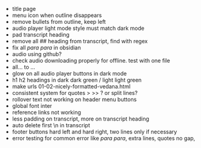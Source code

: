 - title page
- menu icon when outline disappears
- remove bullets from outline, keep left
- audio player light mode style must match dark mode
- pad transcript heading
- remove all ## heading from transcript, find with regex
- fix all *para para* in obsidian
- audio using github?
- check audio downloading properly for offline. test with one file
- all... to …
- glow on all audio player buttons in dark mode
- h1 h2 headings in dark dark green / light light green
- make urls 01-02-nicely-formatted-vedana.html
- consistent system for quotes > >> ? or split lines?
- rollover text not working on header menu buttons
- global font inter
- reference links not working
- less padding on transcript, more on transcript heading
- auto delete first \n in transcript 
- footer buttons hard left and hard right, two lines only if necessary
- error testing for common error like *para para*, extra lines, quotes no gap, 
